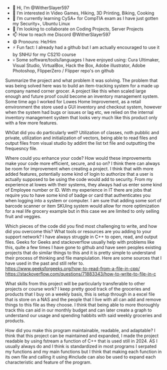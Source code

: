 - 👋 Hi, I’m @WitherSlayer597
- 👀 I’m interested in Video Games, Hiking, 3D Printing, Biking, Cooking
- 🌱 I’m currently learning CySA+ for CompTIA exam as I have just gotten my Security+, Ubuntu Linux
- 💞️ I’m looking to collaborate on Coding Projects, Server Projects
- 📫 How to reach me Discord @WitherSlayer597
- 😄 Pronouns: He/Him
- ⚡ Fun fact: I already had a github but I am actually encouraged to use it by SNHU for my CS210 course
- 💀 Some software/tools/languages I have enjoyed using: Cura Ultimaker, Visual Studio, VirtualBox, Hack the Box, Adobe illustrator, Adobe Photoshop, FlipperZero / Flipper repo's on github
<!---
WitherSlayer597/WitherSlayer597 is a ✨ special ✨ repository because its `README.md` (this file) appears on your GitHub profile.
You can click the Preview link to take a look at your changes.
--->

Summarize the project and what problem it was solving.
  The problem that was being solved here was to build an item-tracking system for a made up company named corner grocer. A project like this when scaled large enough and future proof could become an inventory management system. Some time ago I worked for Lowes Home Improvement, as a retail emvironment the store used a GUI inventory and checkout system, however when the system had bugs or issues or lag etc, we relied on the internal inventory management system that looks very much like this product only with a few more features. 
  
Wh0at did you do particularly well? Utilization of classes, noth pubblic and private, utilization and initialization of vectors, being able to read files and output files from visual studio by addint the list txt file and outputting the frequesncy file.

Where could you enhance your code? How would these improvements make your code more efficient, secure, and so on? I think there can always be room for improvement when creating a project. I think that with more added features, potentially some kind of login to authorize that a user is actually supposed to be using the code would add to security. From my experience at lowes with their systems, they always had us enter some kind of Employee number or ID. With my experience in IT there are jobs that require you to have some kind of badge or card that authenticates you when logging into a system or computer. I am sure that adding some sort of barcode scanner or item SKUing system would allow for more optimization for a real life grocery example but in this case we are limited to only selling fruit and veggies. 

Which pieces of the code did you find most challenging to write, and how did you overcome this? What tools or resources are you adding to your support network? I have always struggle in C++ to open, read, and output files. Geeks for Geeks and stackoverflow usually help with problems like this, quite a few times I have gone to github and have seen peoples existing projects that do similar things to this and it is pretty simple to understand their process of thinking and file manpiulation. Here are some sources that I have used in the past and still refer to.
https://www.geeksforgeeks.org/how-to-read-from-a-file-in-cpp/
https://stackoverflow.com/questions/71883343/how-to-write-to-file-in-c

What skills from this project will be particularly transferable to other projects or course work? I keep pretty good track of the groceries and products that I buy on a weekly basis, this is setup through in a excel file that is store on a NAS and the people that I live with all can add and remove things to this file as they choose. I think that being able to more thoroughly track this can aid in our monthly budget and can later create a graph to understand our usage and spending habbits with said weekly groceries and products. 

How did you make this program maintainable, readable, and adaptable? I think that this project can be maintained and expanded, I made the project readable by using fstream a function of C++ that is used still in 2024. AS I usually always do and I think is standardized in most programs I serpated my functions and my main functions but I think that making each function in its own file and calling it using #include <function> can also be used to expand each characteristic and feature of the program. 

